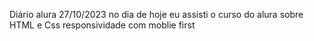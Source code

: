 
Diário alura 
27/10/2023
no dia de hoje eu assisti o curso do alura sobre HTML e Css responsividade com moblie first
